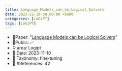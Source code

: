 ```yaml
---
title: Language_Models_can_be_Logical_Solvers
date: 2023-11-10 00:00:00 +0800
categories: [LoGiPT]
tags: [LoGiPT]
---
```


- 📙Paper: "[Language Models can be Logical Solvers](https://www.semanticscholar.org/paper/Language-Models-can-be-Logical-Solvers-Feng-Xu/a2ccffe67a4ccfb10279dc3f0167fe65ae01e471)"
- 🔑Public: ✅
- ⚲ area: Logipt
- 📅 Date: 2023-11-10
- 🔎 Taxonomy: fine-tuning
- 📝 #References: 42
